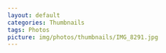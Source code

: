 ```yaml
---
layout: default
categories: Thumbnails
tags: Photos
picture: img/photos/thumbnails/IMG_8291.jpg
---
```

